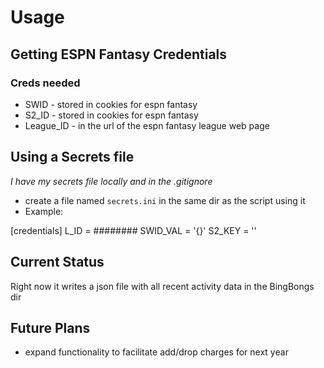 # Usage

## Getting ESPN Fantasy Credentials

### Creds needed

* SWID - stored in cookies for espn fantasy
* S2_ID - stored in cookies for espn fantasy
* League_ID - in the url of the espn fantasy league web page

## Using a Secrets file

*I have my secrets file locally and in the .gitignore*
* create a file named `secrets.ini` in the same dir as the script using it
*  Example:

[credentials]
L_ID  = ########
SWID_VAL  = '{<VALUE>}'
S2_KEY = '<KEY>'


## Current Status

Right now it writes a json file with all recent activity data in the BingBongs dir

## Future Plans

- expand functionality to facilitate add/drop charges for next year



